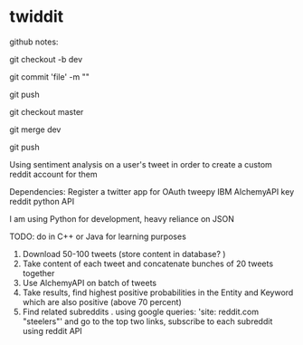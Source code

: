 # twiddit
github notes: 

git checkout -b dev

git commit 'file' -m "<msg>"

git push


git checkout master

git merge dev

git push


Using sentiment analysis on a user's tweet in order to create a custom reddit account for them

Dependencies: 
Register a twitter app for OAuth
tweepy
IBM AlchemyAPI key 
reddit python API

I am using Python for development, heavy reliance on JSON

TODO: do in C++ or Java for learning purposes

1. Download 50-100 tweets (store content in database?  ) 
2. Take content of each tweet and concatenate bunches of 20 tweets together
3. Use AlchemyAPI on batch of tweets
4. Take results, find highest positive probabilities in the Entity and Keyword which are also positive (above 70 percent)
5. Find related subreddits
	. using google queries: 'site: reddit.com "steelers"' and go to the top two links, subscribe to each subreddit using reddit API
